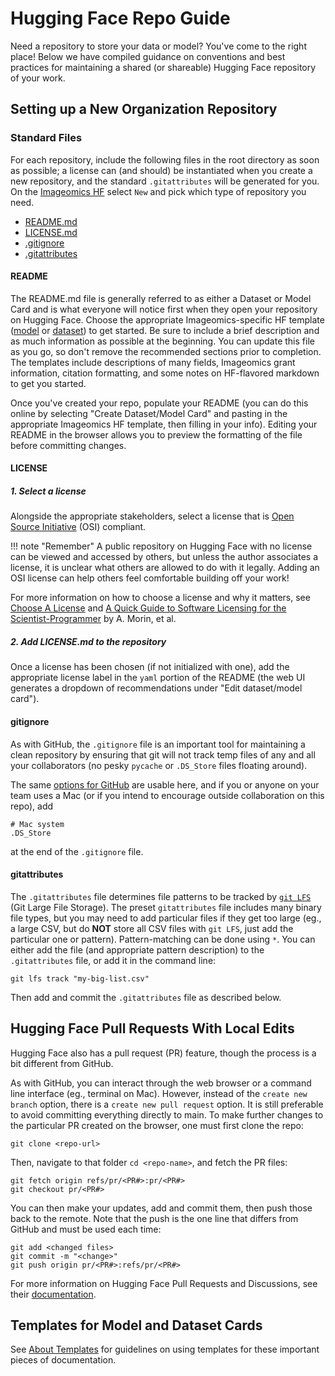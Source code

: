 # Hugging Face Repo Guide

Need a repository to store your data or model? You've come to the right place! Below we have compiled guidance on conventions and best practices for maintaining a shared (or shareable) Hugging Face repository of your work.

## Setting up a New Organization Repository

### Standard Files

For each repository, include the following files in the root directory as soon as possible; a license can (and should) be instantiated when you create a new repository, and the standard `.gitattributes` will be generated for you. On the [Imageomics HF](https://huggingface.co/imageomics) select `New` and pick which type of repository you need.

- [README.md](#readme)
- [LICENSE.md](#license)
- [.gitignore](#gitignore)
- [.gitattributes](#gitattributes)

#### README

The README.md file is generally referred to as either a Dataset or Model Card and is what everyone will notice first when they open your repository on Hugging Face. Choose the appropriate Imageomics-specific HF template ([model](HF_ModelCard_Template_mkdocs.md) or [dataset](HF_DatasetCard_Template_mkdocs.md)) to get started. Be sure to include a brief description and as much information as possible at the beginning. You can update this file as you go, so don't remove the recommended sections prior to completion. The templates include descriptions of many fields, Imageomics grant information, citation formatting, and some notes on HF-flavored markdown to get you started.

Once you've created your repo, populate your README (you can do this online by selecting "Create Dataset/Model Card" and pasting in the appropriate Imageomics HF template, then filling in your info). Editing your README in the browser allows you to preview the formatting of the file before committing changes.

#### LICENSE

##### 1. Select a license

Alongside the appropriate stakeholders, select a license that is [Open Source Initiative](https://opensource.org/licenses) (OSI) compliant.

!!! note "Remember"
    A public repository on Hugging Face with no license can be viewed and accessed by others, but unless the author associates a license, it is unclear what others are allowed to do with it legally. Adding an OSI license can help others feel comfortable building off your work!

For more information on how to choose a license and why it matters, see [Choose A License](https://choosealicense.com) and [A Quick Guide to Software Licensing for the Scientist-Programmer](https://doi.org/10.1371/journal.pcbi.1002598) by A. Morin, et al.

##### 2. Add LICENSE.md to the repository

Once a license has been chosen (if not initialized with one), add the appropriate license label in the `yaml` portion of the README (the web UI generates a dropdown of recommendations under "Edit dataset/model card").

#### gitignore

As with GitHub, the `.gitignore` file is an important tool for maintaining a clean repository by ensuring that git will not track temp files of any and all your collaborators (no pesky `pycache` or `.DS_Store` files floating around).

The same [options for GitHub](https://github.com/github/gitignore) are usable here, and if you or anyone on your team uses a Mac (or if you intend to encourage outside collaboration on this repo), add

```
# Mac system
.DS_Store
```

at the end of the `.gitignore` file.

#### gitattributes

The `.gitattributes` file determines file patterns to be tracked by [`git LFS`](https://git-lfs.com/) (Git Large File Storage). The preset `gitattributes` file includes many binary file types, but you may need to add particular files if they get too large (eg., a large CSV, but do **NOT** store all CSV files with `git LFS`, just add the particular one or pattern). Pattern-matching can be done using `*`. You can either add the file (and appropriate pattern description) to the `.gitattributes` file, or add it in the command line:

```
git lfs track "my-big-list.csv"
```

Then add and commit the `.gitattributes` file as described below.

## Hugging Face Pull Requests With Local Edits

Hugging Face also has a pull request (PR) feature, though the process is a bit different from GitHub.

As with GitHub, you can interact through the web browser or a command line interface (eg., terminal on Mac). However, instead of the `create new branch` option, there is a `create new pull request` option. It is still preferable to avoid committing everything directly to main. To make further changes to the particular PR created on the browser, one must first clone the repo:

```
git clone <repo-url> 
```

Then, navigate to that folder `cd <repo-name>`, and fetch the PR files:

```
git fetch origin refs/pr/<PR#>:pr/<PR#>
git checkout pr/<PR#>
```

You can then make your updates, add and commit them, then push those back to the remote. Note that the push is the one line that differs from GitHub and must be used each time:

```
git add <changed files>
git commit -m "<change>"
git push origin pr/<PR#>:refs/pr/<PR#>
```

For more information on Hugging Face Pull Requests and Discussions, see their [documentation](https://huggingface.co/docs/hub/repositories-pull-requests-discussions).

## Templates for Model and Dataset Cards

See [About Templates](About-Templates.md) for guidelines on using templates for these important pieces of documentation.
